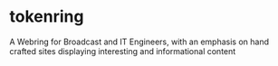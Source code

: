 # tokenring
A Webring for Broadcast and IT Engineers, with an emphasis on hand crafted sites displaying interesting and informational content
